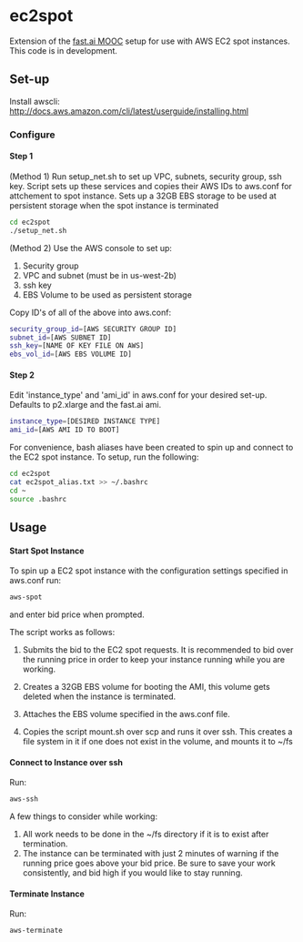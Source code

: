 # ec2spot

Extension of the [fast.ai MOOC](http://course.fast.ai/index.html) setup for use with AWS EC2 spot instances. This code is in development.

## Set-up
Install awscli: http://docs.aws.amazon.com/cli/latest/userguide/installing.html

### Configure

#### Step 1
(Method 1)  Run setup_net.sh to set up VPC, subnets, security group, ssh key. Script sets up these services and copies their AWS IDs to aws.conf for attchement to spot instance. Sets up a 32GB EBS storage to be used at persistent storage when the spot instance is terminated
```bash
cd ec2spot
./setup_net.sh
```
(Method 2)  Use the AWS console to set up:
1. Security group
2. VPC and subnet (must be in us-west-2b)
3. ssh key
4. EBS Volume to be used as persistent storage

Copy ID's of all of the above into aws.conf:
```bash
security_group_id=[AWS SECURITY GROUP ID]
subnet_id=[AWS SUBNET ID]
ssh_key=[NAME OF KEY FILE ON AWS]
ebs_vol_id=[AWS EBS VOLUME ID]
```

#### Step 2
Edit 'instance_type' and 'ami_id' in aws.conf for your desired set-up. Defaults to p2.xlarge and the fast.ai ami.
```bash
instance_type=[DESIRED INSTANCE TYPE]
ami_id=[AWS AMI ID TO BOOT]
```
For convenience, bash aliases have been created to spin up and connect to the EC2 spot instance. To setup, run the following:
```bash
cd ec2spot
cat ec2spot_alias.txt >> ~/.bashrc
cd ~
source .bashrc
```

## Usage

#### Start Spot Instance
To spin up a EC2 spot instance with the configuration settings specified in aws.conf run:
```bash
aws-spot
```

and enter bid price when prompted.

The script works as follows:

1. Submits the bid to the EC2 spot requests. It is recommended to bid over the running price in order to keep your instance running while you are working.

2. Creates a 32GB EBS volume for booting the AMI, this volume gets deleted when the instance is terminated.

3. Attaches the EBS volume specified in the aws.conf file.

4. Copies the script mount.sh over scp and runs it over ssh. This creates a file system in it if one does not exist in the volume, and mounts it to ~/fs 



#### Connect to Instance over ssh
Run:
```bash
aws-ssh
```

A few things to consider while working:

1. All work needs to be done in the ~/fs directory if it is to exist after termination.
2. The instance can be terminated with just 2 minutes of warning if the running price goes above your bid price. Be sure to save your work consistently, and bid high if you would like to stay running.

#### Terminate Instance
Run:
```bash
aws-terminate
```


